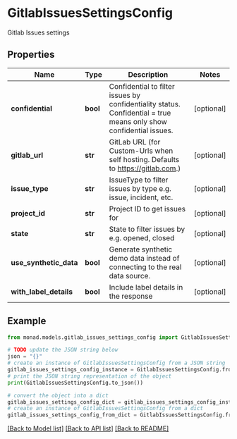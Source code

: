 # GitlabIssuesSettingsConfig

Gitlab Issues settings

## Properties

Name | Type | Description | Notes
------------ | ------------- | ------------- | -------------
**confidential** | **bool** | Confidential to filter issues by confidentiality status. Confidential &#x3D; true means only show confidential issues. | [optional] 
**gitlab_url** | **str** | GitLab URL (for Custom-Urls when self hosting. Defaults to https://gitlab.com.) | [optional] 
**issue_type** | **str** | IssueType to filter issues by type e.g. issue, incident, etc. | [optional] 
**project_id** | **str** | Project ID to get issues for | [optional] 
**state** | **str** | State to filter issues by e.g. opened, closed | [optional] 
**use_synthetic_data** | **bool** | Generate synthetic demo data instead of connecting to the real data source. | [optional] 
**with_label_details** | **bool** | Include label details in the response | [optional] 

## Example

```python
from monad.models.gitlab_issues_settings_config import GitlabIssuesSettingsConfig

# TODO update the JSON string below
json = "{}"
# create an instance of GitlabIssuesSettingsConfig from a JSON string
gitlab_issues_settings_config_instance = GitlabIssuesSettingsConfig.from_json(json)
# print the JSON string representation of the object
print(GitlabIssuesSettingsConfig.to_json())

# convert the object into a dict
gitlab_issues_settings_config_dict = gitlab_issues_settings_config_instance.to_dict()
# create an instance of GitlabIssuesSettingsConfig from a dict
gitlab_issues_settings_config_from_dict = GitlabIssuesSettingsConfig.from_dict(gitlab_issues_settings_config_dict)
```
[[Back to Model list]](../README.md#documentation-for-models) [[Back to API list]](../README.md#documentation-for-api-endpoints) [[Back to README]](../README.md)


